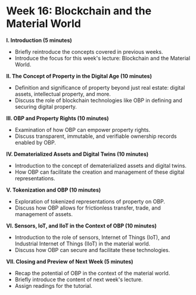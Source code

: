# Week 16: Blockchain and the Material World

**I. Introduction (5 minutes)**

* Briefly reintroduce the concepts covered in previous weeks.
* Introduce the focus for this week's lecture: Blockchain and the Material World.

**II. The Concept of Property in the Digital Age (10 minutes)**

* Definition and significance of property beyond just real estate: digital assets, intellectual property, and more.
* Discuss the role of blockchain technologies like OBP in defining and securing digital property.

**III. OBP and Property Rights (10 minutes)**

* Examination of how OBP can empower property rights.
* Discuss transparent, immutable, and verifiable ownership records enabled by OBP.

**IV. Dematerialized Assets and Digital Twins (10 minutes)**

* Introduction to the concept of dematerialized assets and digital twins.
* How OBP can facilitate the creation and management of these digital representations.

**V. Tokenization and OBP (10 minutes)**

* Exploration of tokenized representations of property on OBP.
* Discuss how OBP allows for frictionless transfer, trade, and management of assets.

**VI. Sensors, IoT, and IIoT in the Context of OBP (10 minutes)**

* Introduction to the role of sensors, Internet of Things (IoT), and Industrial Internet of Things (IIoT) in the material world.
* Discuss how OBP can secure and facilitate these technologies.

**VII. Closing and Preview of Next Week (5 minutes)**

* Recap the potential of OBP in the context of the material world.
* Briefly introduce the content of next week's lecture.
* Assign readings for the tutorial.
